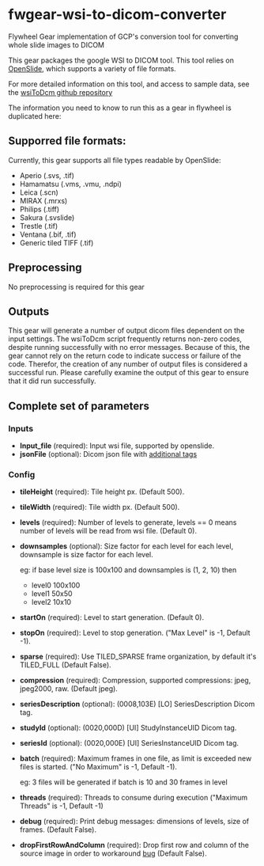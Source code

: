 # fwgear-wsi-to-dicom-converter
Flywheel Gear implementation of GCP's conversion tool for converting whole slide images to DICOM

This gear packages the google WSI to DICOM tool.  This tool relies on [OpenSlide](https://openslide.org), which supports a variety of file formats.

For more detailed information on this tool, and access to sample data, see the [wsiToDcm github repository](https://github.com/GoogleCloudPlatform/wsi-to-dicom-converter)

The information you need to know to run this as a gear in flywheel is duplicated here:

## Supporred file formats:
Currently, this gear supports all file types readable by OpenSlide:
- Aperio (.svs, .tif)
- Hamamatsu (.vms, .vmu, .ndpi)
- Leica (.scn)
- MIRAX (.mrxs)
- Philips (.tiff)
- Sakura (.svslide)
- Trestle (.tif)
- Ventana (.bif, .tif)
- Generic tiled TIFF (.tif)

## Preprocessing
No preprocessing is required for this gear

## Outputs
This gear will generate a number of output dicom files dependent on the input settings.
The wsiToDcm script frequently returns non-zero codes, despite running successfully with
no error messages.  Because of this, the gear cannot rely on the return code to indicate
success or failure of the code.  Therefor, the creation of any number of output files
is considered a successful run.  Please carefully examine the output of this gear to
ensure that it did run successfully.


## Complete set of parameters

### Inputs

* **Input_file** (required): Input wsi file, supported by openslide.
* **jsonFile**  (optional): Dicom json file with [additional tags](https://www.dicomstandard.org/dicomweb/dicom-json-format/)

### Config

* **tileHeight**  (required): Tile height px.  (Default 500).
* **tileWidth**  (required): Tile width px.  (Default 500).
* **levels**  (required): Number of levels to generate, levels == 0 means number of levels will be read from wsi file.  (Default 0).
* **downsamples**  (optional): Size factor for each level for each level, downsample is size factor for each level.

    eg: if base level size is 100x100 and downsamples is (1, 2, 10) then

    - level0 100x100
    - level1 50x50
    - level2 10x10

* **startOn**  (required): Level to start generation.  (Default 0).
* **stopOn**  (required): Level to stop generation.  ("Max Level" is -1, Default -1).
* **sparse**  (required): Use TILED_SPARSE frame organization, by default it's TILED_FULL  (Default False).
* **compression** (required): Compression, supported compressions: jpeg, jpeg2000, raw.  (Default jpeg).
* **seriesDescription**  (optional): (0008,103E) [LO] SeriesDescription Dicom tag.
* **studyId**  (optional): (0020,000D) [UI] StudyInstanceUID Dicom tag.
* **seriesId**  (optional): (0020,000E) [UI] SeriesInstanceUID Dicom tag.
* **batch**  (required): Maximum frames in one file, as limit is exceeded new files is started.  ("No Maximum" is -1, Default -1).

    eg: 3 files will be generated if batch is 10 and 30 frames in level
* **threads** (required): Threads to consume during execution ("Maximum Threads" is -1, Default -1)
* **debug**  (required): Print debug messages: dimensions of levels, size of frames. (Default False).
* **dropFirstRowAndColumn**  (required): Drop first row and column of the source image in order to workaround [bug](https://github.com/openslide/openslide/issues/268) (Default False).
